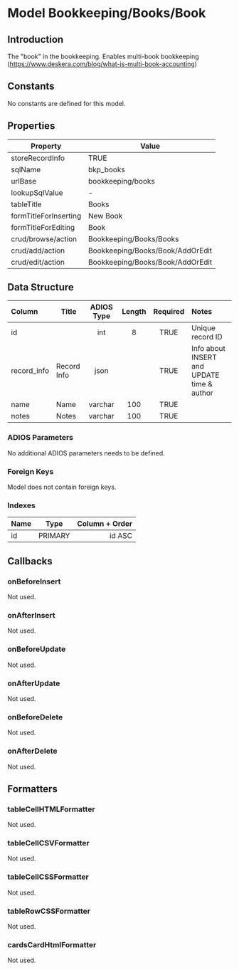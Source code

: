 # Model Bookkeeping/Books/Book

## Introduction

The "book" in the bookkeeping.
Enables multi-book bookkeeping (https://www.deskera.com/blog/what-is-multi-book-accounting)

## Constants

No constants are defined for this model.

## Properties

| Property              | Value                            |
| --------------------- | -------------------------------- |
| storeRecordInfo       | TRUE                             |
| sqlName               | bkp_books                        |
| urlBase               | bookkeeping/books                |
| lookupSqlValue        | -                                |
| tableTitle            | Books                            |
| formTitleForInserting | New Book                         |
| formTitleForEditing   | Book                             |
| crud/browse/action    | Bookkeeping/Books/Books          |
| crud/add/action       | Bookkeeping/Books/Book/AddOrEdit |
| crud/edit/action      | Bookkeeping/Books/Book/AddOrEdit |

## Data Structure

| Column      | Title       | ADIOS Type | Length | Required | Notes                                      |
| :---------- | ----------- | :--------: | :----: | :------: | :----------------------------------------- |
| id          |             |    int     |   8    |   TRUE   | Unique record ID                           |
| record_info | Record Info |    json    |        |   TRUE   | Info about INSERT and UPDATE time & author |
| name        | Name        |  varchar   |  100   |   TRUE   |                                            |
| notes       | Notes       |  varchar   |  100   |   TRUE   |                                            |

### ADIOS Parameters

No additional ADIOS parameters needs to be defined.

### Foreign Keys

Model does not contain foreign keys.

### Indexes

| Name |  Type   | Column + Order |
| :--- | :-----: | -------------: |
| id   | PRIMARY |         id ASC |

## Callbacks

### onBeforeInsert

Not used.

### onAfterInsert

Not used.

### onBeforeUpdate

Not used.

### onAfterUpdate

Not used.

### onBeforeDelete

Not used.

### onAfterDelete

Not used.

## Formatters

### tableCellHTMLFormatter

Not used.

### tableCellCSVFormatter

Not used.

### tableCellCSSFormatter

Not used.

### tableRowCSSFormatter

Not used.

### cardsCardHtmlFormatter

Not used.
